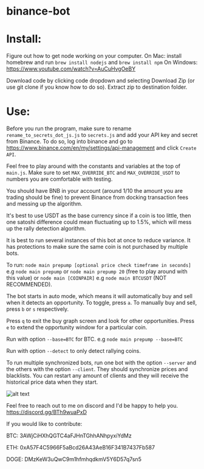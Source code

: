 # binance-bot

# Install:

Figure out how to get node working on your computer. On Mac: install homebrew and run `brew install nodejs` and `brew install npm`
On Windows: https://www.youtube.com/watch?v=AuCuHvgOeBY

Download code by clicking code dropdown and selecting Download Zip (or use git clone if you know how to do so). Extract zip to destination folder.

# Use:
Before you run the program, make sure to rename `rename_to_secrets_dot_js.js` to `secrets.js` and add your API key and secret from Binance. To do so, log into binance and go to https://www.binance.com/en/my/settings/api-management and click `Create API`.

Feel free to play around with the constants and variables at the top of `main.js`. Make sure to set `MAX_OVERRIDE_BTC` and `MAX_OVERRIDE_USDT` to numbers you are comfortable with testing. 

You should have BNB in your account (around 1/10 the amount you are trading should be fine) to prevent Binance from docking transaction fees and messing up the algorithm.

It's best to use USDT as the base currency since if a coin is too little, then one satoshi difference could mean fluctuating up to 1.5%, which will mess up the rally detection algorithm.

It is best to run several instances of this bot at once to reduce variance. It has protections to make sure the same coin is not purchased by multiple bots.

To run: `node main prepump [optional price check timeframe in seconds]` e.g `node main prepump` or `node main prepump 20` (free to play around with this value) or `node main [COINPAIR]` e.g `node main BTCUSDT` (NOT RECOMMENDED).

The bot starts in auto mode, which means it will automatically buy and sell when it detects an opportunity. To toggle, press `a`. To manually buy and sell, press `b` or `s` respectively.

Press `q` to exit the buy graph screen and look for other opportunities. Press `e` to extend the opportunity window for a particular coin.

Run with option `--base=BTC` for BTC. e.g `node main prepump --base=BTC`

Run with option `--detect` to only detect rallying coins.

To run multiple synchronized bots, run one bot with the option `--server` and the others with the option `--client`. They should synchronize prices and blacklists. You can restart any amount of clients and they will receive the historical price data when they start.

![alt text](https://i.imgur.com/L0sbmi7.png)

Feel free to reach out to me on discord and I'd be happy to help you. https://discord.gg/BTh9wuaPxD

If you would like to contribute:

BTC: 3AWjCiHXhQGTC4aFJHnTGhhANhpyxiYdMz

ETH: 0xA57F4C5966F5aBcd26A43AeB16F341B7437Fb587

DOGE: DMzKeW3uQwC9m1hfmhqdkmV5Y6D57q7sn5

